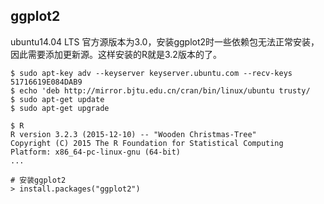 ## ggplot2

ubuntu14.04 LTS 官方源版本为3.0，安装ggplot2时一些依赖包无法正常安装，因此需要添加更新源。这样安装的R就是3.2版本的了。

```
$ sudo apt-key adv --keyserver keyserver.ubuntu.com --recv-keys 51716619E084DAB9
$ echo 'deb http://mirror.bjtu.edu.cn/cran/bin/linux/ubuntu trusty/
$ sudo apt-get update
$ sudo apt-get upgrade
```

```
$ R
R version 3.2.3 (2015-12-10) -- "Wooden Christmas-Tree"
Copyright (C) 2015 The R Foundation for Statistical Computing
Platform: x86_64-pc-linux-gnu (64-bit)
...

# 安装ggplot2
> install.packages("ggplot2")
```

